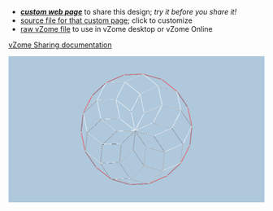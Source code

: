 
 - [***custom web page***][post] to share this design; *try it before you share it!*
 - [source file for that custom page][source]; click to customize
 - [raw vZome file][raw] to use in vZome desktop or vZome Online

[vZome Sharing documentation](https://vzome.github.io/vzome/sharing.html#how-it-works)

![Image](<9-directions-ortho-Polar-Zonohedron-halved.png>)


[post]: <https://ThynStyx.github.io/vzome-sharing/2022/01/02/9-directions-ortho-Polar-Zonohedron-halved-19-02-30.html>
[source]: <https://github.com/ThynStyx/vzome-sharing/edit/main/_posts/2022-01-02-9-directions-ortho-Polar-Zonohedron-halved-19-02-30.md>
[raw]: <https://raw.githubusercontent.com/ThynStyx/vzome-sharing/main/2022/01/02/19-02-30-9-directions-ortho-Polar-Zonohedron-halved/9-directions-ortho-Polar-Zonohedron-halved.vZome>